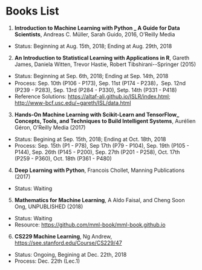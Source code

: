 # Books List

1. **Introduction to Machine Learning with Python _ A Guide for Data Scientists**, Andreas C. Müller, Sarah Guido, 2016, O’Reilly Media

 - Status: Beginning at Aug. 15th, 2018; Ending at Aug. 29th, 2018
 
2. **An Introduction to Statistical Learning  with Applications in R**, Gareth James, Daniela Witten, Trevor Hastie, Robert Tibshirani--Springer (2015)

 - Status: Beginning at Sep. 6th, 2018; Ending at Sep. 14th, 2018
 - Process: Sep. 10th (P106 - P173), Sep. 11st (P174 - P238)，Sep. 12nd (P239 - P283), Sep. 13rd (P284 - P330), Setp. 14th (P331 - P418)
 - Reference Solutions: https://altaf-ali.github.io/ISLR/index.html; http://www-bcf.usc.edu/~gareth/ISL/data.html
 
3. **Hands-On Machine Learning with Scikit-Learn and TensorFlow_ Concepts, Tools, and Techniques to Build Intelligent Systems**, Aurélien Géron, O’Reilly Media (2017)

 - Status: Begining at Sep. 15th, 2018; Ending at Oct. 18th, 2018
 - Process: Sep. 15th (P1 - P78), Sep 17th (P79 - P104), Sep. 19th (P105 - P144), Sep. 26th (P145 - P200), Sep. 27th  (P201 - P258), Oct. 17th (P259 - P360), Oct. 18th (P361 - P480)

4. **Deep Learning with Python**, Francois Chollet, Manning Publications (2017)

 - Status: Waiting

5. **Mathematics for Machine Learning**, A Aldo Faisal, and Cheng Soon Ong, UNPUBLISHED (2018)

 - Status: Waiting
 - Resource: https://github.com/mml-book/mml-book.github.io

6. **CS229 Machine Learning**, Ng Andrew, https://see.stanford.edu/Course/CS229/47

 - Status: Ongoing, Begining at Dec. 22th, 2018
 - Process: Dec. 22th (Lec.1)
